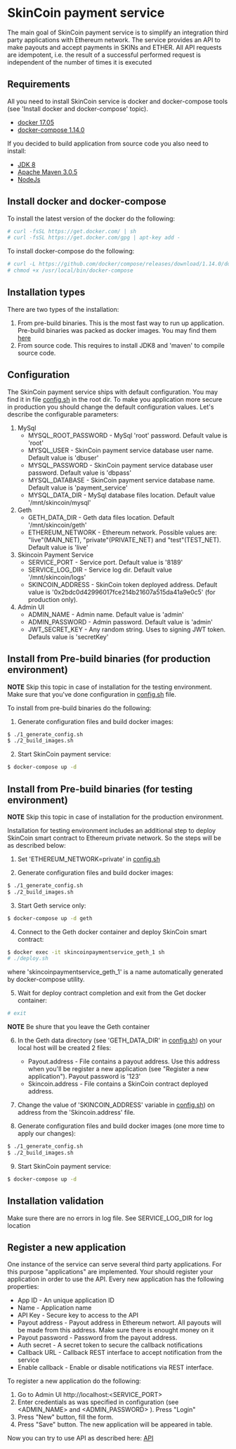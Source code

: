 # SkinCoin payment service

The main goal of SkinCoin payment service is to simplify an integration third party applications with Ethereum network. The service provides an API to make payouts and accept payments in SKINs and ETHER. All API requests are idempotent, i.e. the result of a successful performed request is independent of the number of times it is executed 

## Requirements

All you need to install SkinCoin service is docker and docker-compose tools (see 'Install docker and docker-compose' topic).

- [docker 17.05](https://docs.docker.com/engine/installation/)
- [docker-compose 1.14.0](https://docs.docker.com/compose/install/)

If you decided to build application from source code you also need to install:

- [JDK 8](http://www.oracle.com/technetwork/java/javase/downloads/jdk8-downloads-2133151.html)
- [Apache Maven 3.0.5](https://maven.apache.org/download.cgi)
- [NodeJs](https://nodejs.org/en/download/current/)

## Install docker and docker-compose

To install the latest version of the docker do the following:

```sh
# curl -fsSL https://get.docker.com/ | sh
# curl -fsSL https://get.docker.com/gpg | apt-key add -
```

To install docker-compose do the following:

```sh
# curl -L https://github.com/docker/compose/releases/download/1.14.0/docker-compose-`uname -s`-`uname -m` > /usr/local/bin/docker-compose
# chmod +x /usr/local/bin/docker-compose
```

## Installation types

There are two types of the installation:

1. From pre-build binaries. This is the most fast way to run up application. Pre-build binaries was packed as docker images. You may find them [here](https://hub.docker.com/r/steamtrade/skincoin-payment-service/)
2. From source code. This requires to install JDK8 and 'maven' to compile source code.

## Configuration

The SkinCoin payment service ships with default configuration. You may find it in file [config.sh](config.sh) in the root dir.
To make you application more secure in production you should change the default configuration values. Let's describe the configurable parameters:

1. MySql
    * MYSQL_ROOT_PASSWORD - MySql 'root' password. Default value is 'root'
    * MYSQL_USER - SkinCoin payment service database user name. Default value is 'dbuser'
    * MYSQL_PASSWORD - SkinCoin payment service database user password. Default value is 'dbpass'
    * MYSQL_DATABASE - SkinCoin payment service database name. Default value is 'payment_service'
    * MYSQL_DATA_DIR - MySql database files location. Default value '/mnt/skincoin/mysql'
2. Geth
    * GETH_DATA_DIR - Geth data files location. Default '/mnt/skincoin/geth'
    * ETHEREUM_NETWORK - Ethereum network. Possible values are: "live"(MAIN_NET), "private"(PRIVATE_NET) and "test"(TEST_NET). Default value is 'live'
3. Skincoin Payment Service
    * SERVICE_PORT - Service port. Default value is '8189'
    * SERVICE_LOG_DIR - Service log dir. Default value '/mnt/skincoin/logs'
    * SKINCOIN_ADDRESS - SkinCoin token deployed address. Default value is '0x2bdc0d42996017fce214b21607a515da41a9e0c5' (for production only). 
4. Admin UI
    * ADMIN_NAME - Admin name. Default value is 'admin'
    * ADMIN_PASSWORD - Admin password. Default value is 'admin'
    * JWT_SECRET_KEY - Any random string. Uses to signing JWT token. Defauls value is 'secretKey' 


## Install from Pre-build binaries (for production environment)


**NOTE** Skip this topic in case of installation for the testing environment. Make sure that you've done configuration in [config.sh](config.sh) file. 

To install from pre-build binaries do the following:
 
1. Generate configuration files and build docker images:

```sh
$ ./1_generate_config.sh
$ ./2_build_images.sh
```
2. Start SkinCoin payment service:

```sh
$ docker-compose up -d
```

## Install from Pre-build binaries (for testing environment)

**NOTE** Skip this topic in case of installation for the production environment.

Installation for testing environment includes an additional step to deploy SkinCoin smart contract to Ethereum private network. 
So the steps will be as described below:

1. Set 'ETHEREUM_NETWORK=private' in [config.sh](config.sh) 
 
2. Generate configuration files and build docker images:

```sh
$ ./1_generate_config.sh
$ ./2_build_images.sh
```

3. Start Geth service only:

```sh
$ docker-compose up -d geth
```

4. Connect to the Geth docker container and deploy SkinCoin smart contract:

```sh
$ docker exec -it skincoinpaymentservice_geth_1 sh
# ./deploy.sh
```
where 'skincoinpaymentservice_geth_1' is a name automatically generated by docker-compose utility.

5. Wait for deploy contract completion and exit from the Get docker container:
  
```sh
# exit
```
  
**NOTE** Be shure that you leave the Geth container
 
6. In the Geth data directory (see 'GETH_DATA_DIR' in [config.sh](config.sh)) on your local host will be created 2 files:
    * Payout.address - File contains a payout address. Use this address when you'll be register a new application (see "Register a new application"). Payout password is '123' 
    * Skincoin.address - File contains a SkinCoin contract deployed address.
 
7. Change the value of 'SKINCOIN_ADDRESS' variable in [config.sh](config.sh)) on address from the 'Skincoin.address' file.
    
8. Generate configuration files and build docker images (one more time to apply our changes):
    
```sh
$ ./1_generate_config.sh
$ ./2_build_images.sh
```    

9. Start SkinCoin payment service:

```sh
$ docker-compose up -d
```
 

## Installation validation

Make sure there are no errors in log file. See SERVICE_LOG_DIR for log location

## Register a new application

One instance of the service can serve several third party applications. For this purpose "applications" are implemented. Your should register your application in order to use the API. 
Every new application has the following properties:
     
* App ID - An unique application ID
* Name - Application name
* API Key - Secure key to access to the API
* Payout address - Payout address in Ethereum networt. All payouts will be made from this address. Make sure there is enought money on it
* Payout password - Password from the payout address.
* Auth secret - A secret token to secure the callback notifications
* Callback URL - Callback REST interface to accept notification from the service
* Enable callback - Enable or disable notifications via REST interface.     
     
To register a new application do the following:

1. Go to Admin UI http://localhost:<SERVICE_PORT\>
2. Enter credentials as was specified in configuration (see \<ADMIN_NAME\> and \<ADMIN_PASSWORD\> ). Press "Login"
3. Press "New" button, fill the form.
4. Press "Save" button. The new application will be appeared in table.  

Now you can try to use API as described here: [API](docs/SkinCoin%20payment%20service%20API.pdf)
